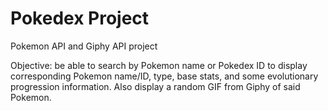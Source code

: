 # Pokedex Project
Pokemon API and Giphy API project

Objective: be able to search by Pokemon name or Pokedex ID to display corresponding Pokemon name/ID, type, base stats, and some evolutionary progression information. Also display a random GIF from Giphy of said Pokemon.

